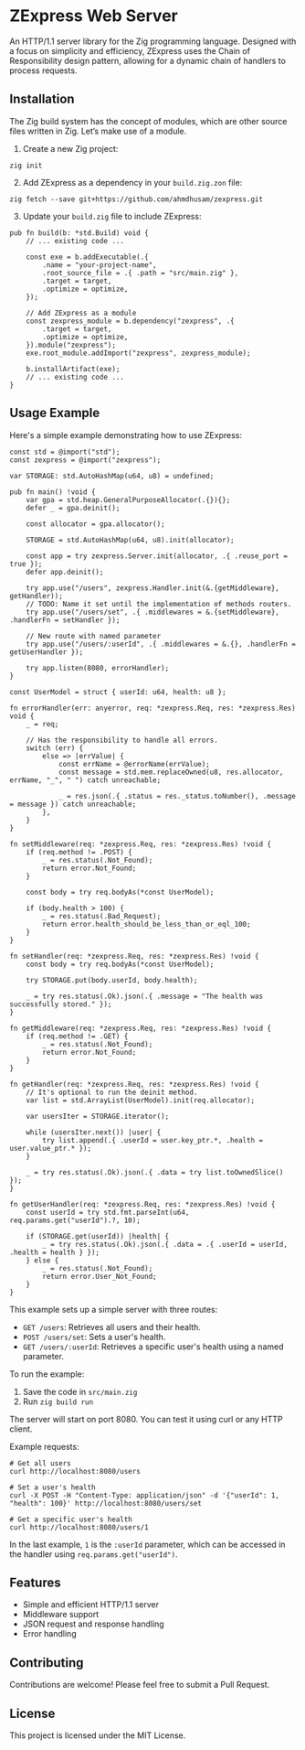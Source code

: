 # ZExpress Web Server

An HTTP/1.1 server library for the Zig programming language. Designed with a focus on simplicity and efficiency, ZExpress uses the Chain of Responsibility design pattern, allowing for a dynamic chain of handlers to process requests.

## Installation

The Zig build system has the concept of modules, which are other source files written in Zig. Let’s make use of a module.

1. Create a new Zig project:

```shell
zig init
```

2. Add ZExpress as a dependency in your `build.zig.zon` file:

```shell
zig fetch --save git+https://github.com/ahmdhusam/zexpress.git
```

3. Update your `build.zig` file to include ZExpress:

```zig
pub fn build(b: *std.Build) void {
    // ... existing code ...

    const exe = b.addExecutable(.{
        .name = "your-project-name",
        .root_source_file = .{ .path = "src/main.zig" },
        .target = target,
        .optimize = optimize,
    });

    // Add ZExpress as a module
    const zexpress_module = b.dependency("zexpress", .{
        .target = target,
        .optimize = optimize,
    }).module("zexpress");
    exe.root_module.addImport("zexpress", zexpress_module);

    b.installArtifact(exe);
    // ... existing code ...
}
```

## Usage Example

Here's a simple example demonstrating how to use ZExpress:

```zig
const std = @import("std");
const zexpress = @import("zexpress");

var STORAGE: std.AutoHashMap(u64, u8) = undefined;

pub fn main() !void {
    var gpa = std.heap.GeneralPurposeAllocator(.{}){};
    defer _ = gpa.deinit();

    const allocator = gpa.allocator();

    STORAGE = std.AutoHashMap(u64, u8).init(allocator);

    const app = try zexpress.Server.init(allocator, .{ .reuse_port = true });
    defer app.deinit();

    try app.use("/users", zexpress.Handler.init(&.{getMiddleware}, getHandler));
    // TODO: Name it set until the implementation of methods routers.
    try app.use("/users/set", .{ .middlewares = &.{setMiddleware}, .handlerFn = setHandler });

    // New route with named parameter
    try app.use("/users/:userId", .{ .middlewares = &.{}, .handlerFn = getUserHandler });

    try app.listen(8080, errorHandler);
}

const UserModel = struct { userId: u64, health: u8 };

fn errorHandler(err: anyerror, req: *zexpress.Req, res: *zexpress.Res) void {
    _ = req;

    // Has the responsibility to handle all errors.
    switch (err) {
        else => |errValue| {
            const errName = @errorName(errValue);
            const message = std.mem.replaceOwned(u8, res.allocator, errName, "_", " ") catch unreachable;

            _ = res.json(.{ .status = res._status.toNumber(), .message = message }) catch unreachable;
        },
    }
}

fn setMiddleware(req: *zexpress.Req, res: *zexpress.Res) !void {
    if (req.method != .POST) {
        _ = res.status(.Not_Found);
        return error.Not_Found;
    }

    const body = try req.bodyAs(*const UserModel);

    if (body.health > 100) {
        _ = res.status(.Bad_Request);
        return error.health_should_be_less_than_or_eql_100;
    }
}

fn setHandler(req: *zexpress.Req, res: *zexpress.Res) !void {
    const body = try req.bodyAs(*const UserModel);

    try STORAGE.put(body.userId, body.health);

    _ = try res.status(.Ok).json(.{ .message = "The health was successfully stored." });
}

fn getMiddleware(req: *zexpress.Req, res: *zexpress.Res) !void {
    if (req.method != .GET) {
        _ = res.status(.Not_Found);
        return error.Not_Found;
    }
}

fn getHandler(req: *zexpress.Req, res: *zexpress.Res) !void {
    // It's optional to run the deinit method.
    var list = std.ArrayList(UserModel).init(req.allocator);

    var usersIter = STORAGE.iterator();

    while (usersIter.next()) |user| {
        try list.append(.{ .userId = user.key_ptr.*, .health = user.value_ptr.* });
    }

    _ = try res.status(.Ok).json(.{ .data = try list.toOwnedSlice() });
}

fn getUserHandler(req: *zexpress.Req, res: *zexpress.Res) !void {
    const userId = try std.fmt.parseInt(u64, req.params.get("userId").?, 10);

    if (STORAGE.get(userId)) |health| {
        _ = try res.status(.Ok).json(.{ .data = .{ .userId = userId, .health = health } });
    } else {
        _ = res.status(.Not_Found);
        return error.User_Not_Found;
    }
}
```

This example sets up a simple server with three routes:
- `GET /users`: Retrieves all users and their health.
- `POST /users/set`: Sets a user's health.
- `GET /users/:userId`: Retrieves a specific user's health using a named parameter.

To run the example:

1. Save the code in `src/main.zig`
2. Run `zig build run`

The server will start on port 8080. You can test it using curl or any HTTP client.

Example requests:

```shell
# Get all users
curl http://localhost:8080/users

# Set a user's health
curl -X POST -H "Content-Type: application/json" -d '{"userId": 1, "health": 100}' http://localhost:8080/users/set

# Get a specific user's health
curl http://localhost:8080/users/1
```

In the last example, `1` is the `:userId` parameter, which can be accessed in the handler using `req.params.get("userId")`.


## Features

- Simple and efficient HTTP/1.1 server
- Middleware support
- JSON request and response handling
- Error handling

## Contributing

Contributions are welcome! Please feel free to submit a Pull Request.

## License

This project is licensed under the MIT License.
